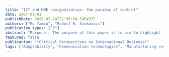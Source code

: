 ```yaml
---
title: "ICT and MNE reorganisation: the paradox of control"
date: 2007-01-01
publishDate: 2020-02-24T22:56:54.545497Z
authors: ["Mo Yamin", "Rudolf R. Sinkovics"]
publication_types: ["2"]
abstract: "Purpose – The purpose of this paper is to aim to highlight the ICT-enabled enhancement of control capability in MNEs. The literature on MNE structures acknowledges the role of ICT as a support system, but the specific changes facilitated by ICT have remained significantly underdeveloped. The paper seeks to address this issue conceptually and link contemporary ICT advancement with changes in MNE strategy or structure. The paper further posits that certain applications of ICT may paradoxically reduce a key advantage of multinationality. Design/methodology/approach – The paper is of conceptual nature and critically examines and develops literature to generate insight on the implications of ICT applications for MNE development. Specifically the focus is on enterprise resource planning systems (ERPs) and the impact of enhanced visibility of remote operations to headquarter management. Findings – The finding is that ICT application entails a possible trade-off. It may facilitate an enhancement of control capability for MNE headquarters, however, potentially entails the risk of lessened adaptive capability of subsidiaries, thus potentially constraining the long-term viability of MNE operations: Practical implications – Whilst ICT applications may improve coordination and control for the MNE, a level of subsidiary autonomy and initiative taking is still beneficial for MNE strategic and organisational development. ICT applications should not go so far as to suppress it. To this end, managers may be advised to purposefully “blur” subsidiary visibility, by, e.g. allowing the use of different ERP systems. Originality/value – The main contribution is the integration of literature on ICT advancements, specifically the application of enterprise resource planning systems (ERP), into the IB literature."
featured: false
publication: "*Critical Perspectives on International Business*"
tags: ["Adaptability", "Communication technologies", "Manufacturing resource planning", "Multinational companies", "Organizational structures"]
---
```


